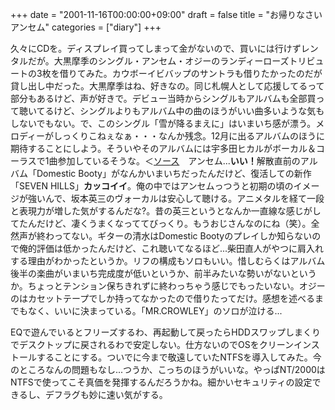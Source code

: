 +++
date = "2001-11-16T00:00:00+09:00"
draft = false
title = "お帰りなさいアンセム"
categories = ["diary"]
+++

久々にCDを。ディスプレイ買ってしまって金がないので、買いには行けずレンタルだが。大黒摩季のシングル・アンセム・オジーのランディーローズトリビュートの3枚を借りてみた。カウボーイビバップのサントラも借りたかったのだが貸し出し中だった。大黒摩季はね、好きなの。同じ札幌人として応援してるって部分もあるけど、声が好きで。デビュー当時からシングルもアルバムも全部買って聴いてるけど、シングルよりもアルバム中の曲のほうがいい曲多いような気もしないでもない。で、このシングル「雪が降るまえに」はいまいち感が漂う。メロディーがしっくりこねぇなぁ・・・なんか残念。12月に出るアルバムのほうに期待することにしよう。そういやそのアルバムには宇多田ヒカルがボーカル＆コーラスで1曲参加しているそうな。＜<a href="http://headlines.yahoo.co.jp/hl?a=20011114-00000001-spn-ent">ソース</a>　アンセム...<strong>いい！</strong>解散直前のアルバム「Domestic Booty」がなんかいまいちだったんだけど、復活しての新作「SEVEN HILLS」<strong>カッコイイ</strong>。俺の中ではアンセムっつうと初期の頃のイメージが強いんで、坂本英三のヴォーカルは安心して聴ける。アニメタルを経て一段と表現力が増した気がするんだな?。昔の英三というとなんか一直線な感じがしてたんだけど、凄くうまくなっててびっくり。もうおじさんなのにね（笑）。全然声が終わってない。ギターの清水はDomestic Bootyのプレイしか知らないので俺的評価は低かったんだけど、これ聴いてなるほど...柴田直人がやつに肩入れする理由がわかったというか。リフの構成もソロもいい。惜しむらくはアルバム後半の楽曲がいまいち完成度が低いというか、前半みたいな勢いがないというか。ちょっとテンション保ちきれずに終わっちゃう感じでもったいない。オジーのはカセットテープでしか持ってなかったので借りたってだけ。感想を述べるまでもなく、いいに決まっている。「MR.CROWLEY」のソロが泣ける...

EQで遊んでいるとフリーズするわ、再起動して戻ったらHDDスワップしまくりでデスクトップに戻されるわで安定しない。仕方ないのでOSをクリーンインストールすることにする。ついでに今まで敬遠していたNTFSを導入してみた。今のところなんの問題もなし...つうか、こっちのほうがいいな。やっぱNT/2000はNTFSで使ってこそ真価を発揮するんだろうかね。細かいセキュリティの設定できるし、デフラグも妙に速い気がする。
